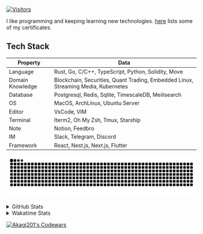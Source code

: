 <!-- markdownlint-disable MD041 MD010 MD033 -->
[![Visitors](https://api.visitorbadge.io/api/daily?path=Akagi201%2FAkagi201&label=Visitors%20Today&countColor=%2337d67a)](https://visitorbadge.io/status?path=Akagi201%2FAkagi201)

I like programming and keeping learning new technologies. [here](https://github.com/Akagi201/blockchain) lists some of my certificates.

## Tech Stack

| Property         	| Data                                                                               	|
|------------------	|------------------------------------------------------------------------------------	|
| Language         	| Rust, Go, C/C++, TypeScript, Python, Solidity, Move                                 |
| Domain Knowledge 	| Blockchain, Securities, Quant Trading, Embedded Linux, Streaming Media, Kubernetes 	|
| Database         	| Postgresql, Redis, Sqlite, TimescaleDB, Meilisearch                                 |
| OS               	| MacOS, ArchLinux, Ubuntu Server                                                     |
| Editor           	| VsCode, VIM                                                                        	|
| Terminal          | Iterm2, Oh My Zsh, Tmux, Starship                                                   |
| Note             	| Notion, Feedbro                                                                    	|
| IM               	| Slack, Telegram, Discord                                                            |
| Framework         | React, Nest.js, Next.js, Flutter                                                   	|

[![github contribution grid snake animation](https://raw.githubusercontent.com/Akagi201/Akagi201/output/github-contribution-grid-snake.svg#gh-light-mode-only)](https://github.com/Akagi201)

<details>
<summary>GitHub Stats</summary>
  <a href="https://github.com/Akagi201"><img alt="Profile Detail" src="https://raw.githubusercontent.com/Akagi201/Akagi201/master/profile-summary-card-output/dracula/0-profile-details.svg" /></a>
  <a href="https://github.com/Akagi201"><img alt="Github Stats" src="https://raw.githubusercontent.com/Akagi201/Akagi201/master/profile-summary-card-output/dracula/3-stats.svg" /></a>
  <a href="https://github.com/Akagi201"><img alt="Lang By Commits" src="https://raw.githubusercontent.com/Akagi201/Akagi201/master/profile-summary-card-output/dracula/2-most-commit-language.svg" /></a>
</details>

<details>
<summary>Wakatime Stats</summary>
<br>

<!--START_SECTION:waka-->

```txt
From: 23 August 2023 - To: 30 August 2023

Total Time: 66 hrs

Other      56 hrs 23 mins  █████████████████████▒░░░   85.43 %
Rust       5 hrs 44 mins   ██▒░░░░░░░░░░░░░░░░░░░░░░   08.70 %
sh         2 hrs 22 mins   █░░░░░░░░░░░░░░░░░░░░░░░░   03.60 %
Python     22 mins         ░░░░░░░░░░░░░░░░░░░░░░░░░   00.56 %
YAML       13 mins         ░░░░░░░░░░░░░░░░░░░░░░░░░   00.34 %
Makefile   12 mins         ░░░░░░░░░░░░░░░░░░░░░░░░░   00.32 %
TOML       11 mins         ░░░░░░░░░░░░░░░░░░░░░░░░░   00.28 %
Markdown   7 mins          ░░░░░░░░░░░░░░░░░░░░░░░░░   00.19 %
Solidity   7 mins          ░░░░░░░░░░░░░░░░░░░░░░░░░   00.18 %
Docker     5 mins          ░░░░░░░░░░░░░░░░░░░░░░░░░   00.14 %
```

<!--END_SECTION:waka-->

</details>

<a href="https://www.codewars.com/users/Akagi201"><img alt="Akagi201's Codewars" src="https://www.codewars.com/users/Akagi201/badges/small"></a>

